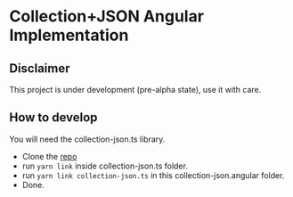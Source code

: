 Collection+JSON Angular Implementation
======================================


Disclaimer
---

This project is under development (pre-alpha state), use it with care.

How to develop
---

You will need the collection-json.ts library. 
 * Clone the [repo](https://github.com/avatao/collection-json.ts)
 * run `yarn link` inside collection-json.ts folder.
 * run `yarn link collection-json.ts` in this collection-json.angular folder.
 * Done.